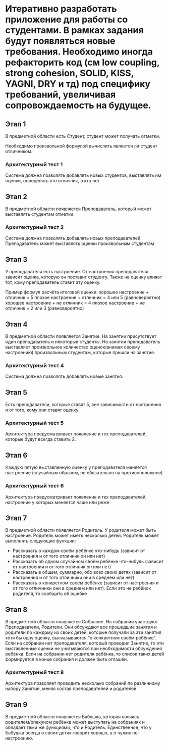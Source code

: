 # Итеративно разработать приложение для работы со студентами. В рамках задания будут появляться новые требования. Необходимо иногда рефакторить код (см low coupling, strong cohesion, SOLID, KISS, YAGNI, DRY и тд) под специфику требований, увеличивая сопровождаемость на будущее.

## Этап 1
В предметной области есть Студент, студент может получать отметки.

Необходимо произвольной формулой вычислить является ли студент отличником.

### Архитектурный тест 1
Система должна позволять добавлять новых студентов, выставлять им оценки, определять кто отличник, а кто нет

## Этап 2
В предметной области появляется Преподаватель, который может выставлять студентам отметки.

### Архитектурный тест 2
Система должна позволять добавлять новых преподавателей. Преподаватель может выставлять оценки произвольным студентам

## Этап 3
У преподавателя есть настроение. От настроения преподавателя зависит оценка, которую он поставит студенту. Также на оценку влияет тот, кому преподаватель ставит эту оценку.

Пример формул расчёта итоговой оценки:
хорошее настроение + отличник = 5
плохое настроение + отличник = 4 или 5 (равновероятно)
хорошее настроение + не отличник = 4
плохое настроение + не отличник = 2 или 3 (равновероятно)

## Этап 4
В предметной области появляется Занятие. На занятии присутствует один преподаватель и некоторые студенты. На занятии преподаватель выставляет произвольное количество оценок(внимая своему настроению) произвольным студентам, которые пришли на занятие.

### Архитектурный тест 4
Система должна позволять добавлять новые занятия.

## Этап 5
Есть преподаватели, которые ставят 5, вне зависимости от настроения и от того, кому они ставят оценку.

### Архитектурный тест 5
Архитектура предусматривает появление и тех преподавателей, которые будут всегда ставить 2.

## Этап 6
Каждую пятую выставленную оценку у преподавателя меняется настроение (случайным образом, не обязательно на противоположное)

### Архитектурный тест 6
Архитектура предусматривает появление и тех преподавателей, настроение у которых меняется чаще или реже

## Этап 7
В предметной области появляется Родитель. У родителя может быть настроение. Родитель может иметь несколько детей. Родитель может выполнять следующие функции:
- Рассказать о каждом своём ребёнке что-нибудь (зависит от настроения и от того отличник он или нет)
- Рассказать об одном случайном своём ребёнке что-нибудь (зависит от настроения и от того отличник он или нет)
- Рассказать в общем, суммарно, обо всех своих детях (зависит от настроения и от того отличники они в среднем или нет)
- Рассказать о конкретном своём ребёнке (зависит от настроения и от того отличники они в среднем или нет). Если это не ребёнок родителя, то сообщить об ошибке

## Этап 8
В предметной области появляется Собрание. На собрании участвуют Преподаватели, Родители. Они обсуждают все прошедшие занятия и родители по каждому из своих детей, которые получали за эти занятия хотя бы одну оценку, высказываются "о конкретном своём ребёнке". Если на собрании нет преподавателя, который проводил Занятие, то эти выставленные оценки не учитываются при необходимости обсуждения ребёнка. Если на собрании нет родителя ребёнка, то список таких детей формируется в конце собрания и должен быть оглашён.

### Архитектурный тест 8
Архитектура позволяет проводить несколько собраний по различному набору Занятий, меняя состав преподавателей и родителей.

## Этап 9
В предметной области появляется Бабушка, которая являясь родителем/опекуном ребёнка может выступать на собраниях и обладает теми же функциями, что и Родитель. Единственное, что у Бабушка всегда о своих детях говорит хорошо, а о чужих по-настроению.